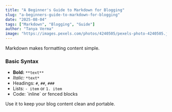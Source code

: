 ```yaml
---
title: "A Beginner's Guide to Markdown for Blogging"
slug: "a-beginners-guide-to-markdown-for-blogging"
date: "2025-08-04"
tags: ["Markdown", "Blogging", "Guide"]
author: "Tanya Verma"
image: "https://images.pexels.com/photos/4240505/pexels-photo-4240505.jpeg"
---
```

Markdown makes formatting content simple.

### Basic Syntax

- **Bold:** `**text**`
- *Italic:* `*text*`
- Headings: `#`, `##`, `###`
- Lists: `- item` or `1. item`
- Code: \`inline\` or fenced blocks

Use it to keep your blog content clean and portable.